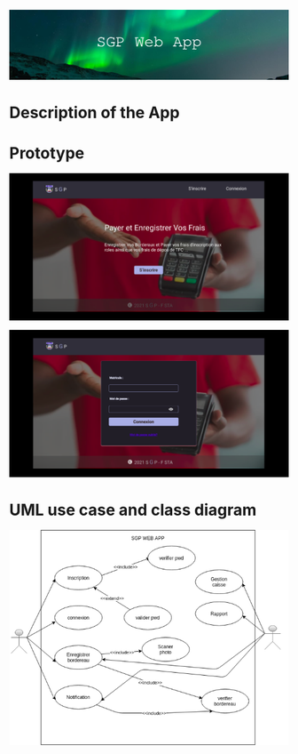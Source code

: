 ![png](sgp.png)

# Description of the App

# Prototype
![image](prototype/sgp1.png)

![image](prototype/sgp2.png)

# UML use case and class diagram

![image](UML/userCase3.png)